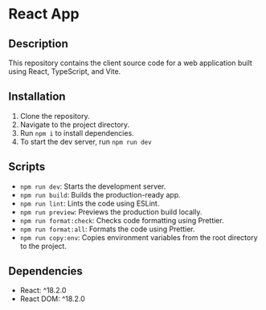 # React App

## Description

This repository contains the client source code for a web application built using React, TypeScript, and Vite.

## Installation

1. Clone the repository.
2. Navigate to the project directory.
3. Run `npm i` to install dependencies.
4. To start the dev server, run `npm run dev`

## Scripts

- `npm run dev`: Starts the development server.
- `npm run build`: Builds the production-ready app.
- `npm run lint`: Lints the code using ESLint.
- `npm run preview`: Previews the production build locally.
- `npm run format:check`: Checks code formatting using Prettier.
- `npm run format:all`: Formats the code using Prettier.
- `npm run copy:env`: Copies environment variables from the root directory to the project.

## Dependencies

- React: ^18.2.0
- React DOM: ^18.2.0
